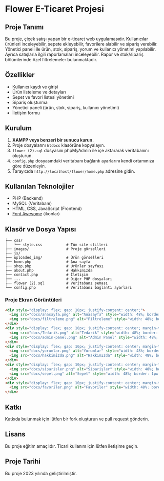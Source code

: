 # Flower E-Ticaret Projesi

## Proje Tanımı
Bu proje, çiçek satışı yapan bir e-ticaret web uygulamasıdır. Kullanıcılar ürünleri inceleyebilir, sepete ekleyebilir, favorilere alabilir ve sipariş verebilir. Yönetici paneli ile ürün, stok, sipariş, yorum ve kullanıcı yönetimi yapılabilir. Ayrıca satışlarla ilgili raporlamaları inceleyebilir. Rapor ve stok/sipariş bölümlerinde özel filtrelemeler bulunmaktadır.

## Özellikler
- Kullanıcı kaydı ve girişi
- Ürün listeleme ve detayları
- Sepet ve favori listesi yönetimi
- Sipariş oluşturma
- Yönetici paneli (ürün, stok, sipariş, kullanıcı yönetimi)
- İletişim formu

## Kurulum
1. **XAMPP veya benzeri bir sunucu kurun.**
2. Proje dosyalarını `htdocs` klasörüne kopyalayın.
3. `flower (2).sql` dosyasını phpMyAdmin ile içe aktararak veritabanını oluşturun.
4. `config.php` dosyasındaki veritabanı bağlantı ayarlarını kendi ortamınıza göre düzenleyin.
5. Tarayıcıda `http://localhost/flower/home.php` adresine gidin.

## Kullanılan Teknolojiler
- PHP (Backend)
- MySQL (Veritabanı)
- HTML, CSS, JavaScript (Frontend)
- [Font Awesome](https://fontawesome.com/) (ikonlar)

## Klasör ve Dosya Yapısı
```
├── css/
│   └── style.css           # Tüm site stilleri
├── images/                 # Proje görselleri
├── js/
├── uploaded_img/           # Ürün görselleri
├── home.php                # Ana sayfa
├── shop.php                # Ürünler sayfası
├── about.php               # Hakkımızda
├── contact.php             # İletişim
├── ...                     # Diğer PHP dosyaları
├── flower (2).sql          # Veritabanı şeması
└── config.php              # Veritabanı bağlantı ayarları
```


### Proje Ekran Görüntüleri

```html
<div style="display: flex; gap: 10px; justify-content: center;">
  <img src="docs/anasayfa.png" alt="Anasayfa" style="width: 48%; border: 1px solid #ccc; border-radius: 8px;">
  <img src="docs/filtreleme.png" alt="Filtreleme" style="width: 48%; border: 1px solid #ccc; border-radius: 8px;">
</div>
<div style="display: flex; gap: 10px; justify-content: center; margin-top: 10px;">
  <img src="docs/Tedarik.png" alt="Tedarik" style="width: 48%; border: 1px solid #ccc; border-radius: 8px;">
  <img src="docs/admin-panel.png" alt="Admin Panel" style="width: 48%; border: 1px solid #ccc; border-radius: 8px;">
</div>
<div style="display: flex; gap: 10px; justify-content: center; margin-top: 10px;">
  <img src="docs/yorumlar.png" alt="Yorumlar" style="width: 48%; border: 1px solid #ccc; border-radius: 8px;">
  <img src="docs/hakkimizda.png" alt="Hakkımızda" style="width: 48%; border: 1px solid #ccc; border-radius: 8px;">
</div>
<div style="display: flex; gap: 10px; justify-content: center; margin-top: 10px;">
  <img src="docs/siparisler.png" alt="Siparişler" style="width: 48%; border: 1px solid #ccc; border-radius: 8px;">
  <img src="docs/sepet.png" alt="Sepet" style="width: 48%; border: 1px solid #ccc; border-radius: 8px;">
</div>
<div style="display: flex; gap: 10px; justify-content: center; margin-top: 10px;">
  <img src="docs/favoriler.png" alt="Favoriler" style="width: 48%; border: 1px solid #ccc; border-radius: 8px;">
</div>
```

## Katkı
Katkıda bulunmak için lütfen bir fork oluşturun ve pull request gönderin.

## Lisans
Bu proje eğitim amaçlıdır. Ticari kullanım için lütfen iletişime geçin.

## Proje Tarihi
Bu proje 2023 yılında geliştirilmiştir.